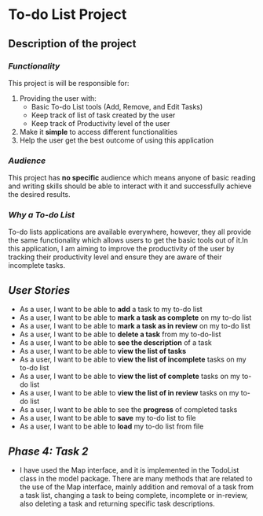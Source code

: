 # To-do List Project

## **Description of the project**

### _Functionality_

This project is will be responsible for:
1. Providing the user with:
    -  Basic To-do List tools (Add, Remove, and Edit Tasks)
    - Keep track of list of task created by the user
    - Keep track of Productivity level of the user
2. Make it **simple** to access different functionalities
3. Help the user get the best outcome of using this application

### _Audience_

This project has **no specific** audience which means anyone of basic reading and writing skills 
should be able to interact with it and successfully achieve the desired results.

### _Why a To-do List_

To-do lists applications are available everywhere, however, they all provide the same functionality which allows 
users to get the basic tools out of it.In this application, I am aiming to improve the productivity of the 
user by tracking their productivity level and ensure they are aware of their incomplete tasks.

## _User Stories_

 - As a user, I want to be able to **add** a task to my to-do list
 - As a user, I want to be able to **mark a task as complete** on my to-do list
 - As a user, I want to be able to **mark a task as in review** on my to-do list 
 - As a user, I want to be able to **delete a task** from my to-do-list
 - As a user, I want to be able to **see the description** of a task
 - As a user, I want to be able to **view the list of tasks**
 - As a user, I want to be able to **view the list of incomplete** tasks on my to-do list
 - As a user, I want to be able to **view the list of complete** tasks on my to-do list
 - As a user, I want to be able to **view the list of in review** tasks on my to-do list
 - As a user, I want to be able to see the **progress** of completed tasks
 - As a user, I want to be able to **save** my to-do list to file
 - As a user, I want to be able to **load** my to-do list from file
 
## _Phase 4: Task 2_ 

- I have used the Map interface, and it is implemented in the TodoList class in the model package. There are many methods
that are related to the use of the Map interface, mainly addition and removal of a task from a task list, changing a task
to being complete, incomplete or in-review, also deleting a task and returning specific task descriptions.